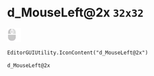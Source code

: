 # d_MouseLeft@2x `32x32`
<img src="/img/d_MouseLeft@2x.png" width=32 height=32>

``` CSharp
EditorGUIUtility.IconContent("d_MouseLeft@2x")
```
```
d_MouseLeft@2x
```
